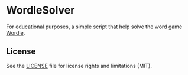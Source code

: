 # WordleSolver

For educational purposes, a simple script that help solve the word game [Wordle](https://www.powerlanguage.co.uk/wordle/).

## License

See the [LICENSE](LICENSE.md) file for license rights and limitations (MIT).
